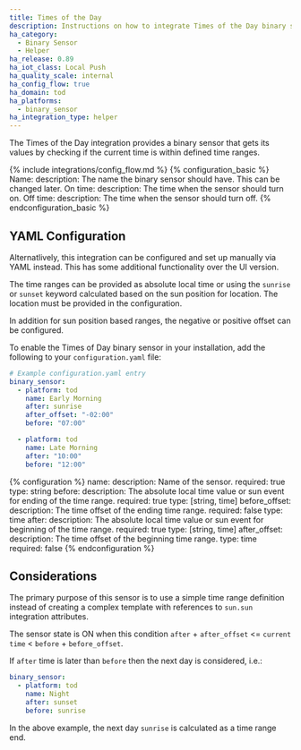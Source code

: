 ```yaml
---
title: Times of the Day
description: Instructions on how to integrate Times of the Day binary sensors within Home Assistant.
ha_category:
  - Binary Sensor
  - Helper
ha_release: 0.89
ha_iot_class: Local Push
ha_quality_scale: internal
ha_config_flow: true
ha_domain: tod
ha_platforms:
  - binary_sensor
ha_integration_type: helper
---
```


The Times of the Day integration provides a binary sensor that gets its values by checking if the current time is within defined time ranges.

{% include integrations/config_flow.md %}
{% configuration_basic %}
Name:
  description: The name the binary sensor should have. This can be changed later.
On time:
  description: The time when the sensor should turn on.
Off time:
  description: The time when the sensor should turn off.
{% endconfiguration_basic %}

## YAML Configuration

Alternatlively, this integration can be configured and set up manually via YAML instead. This has some additional functionality over the UI version.

The time ranges can be provided as absolute local time or using the `sunrise` or `sunset` keyword calculated based on the sun position for location. The location must be provided in the configuration.

In addition for sun position based ranges, the negative or positive offset can be configured.

To enable the Times of Day binary sensor in your installation, add the
following to your `configuration.yaml` file:

```yaml
# Example configuration.yaml entry
binary_sensor:
  - platform: tod
    name: Early Morning
    after: sunrise
    after_offset: "-02:00"
    before: "07:00"

  - platform: tod
    name: Late Morning
    after: "10:00"
    before: "12:00"
```

{% configuration %}
name:
  description: Name of the sensor.
  required: true
  type: string
before:
  description: The absolute local time value or sun event for ending of the time range.
  required: true
  type: [string, time]
before_offset:
  description: The time offset of the ending time range.
  required: false
  type: time
after:
  description: The absolute local time value or sun event for beginning of the time range.
  required: true
  type: [string, time]
after_offset:
  description: The time offset of the beginning time range.
  type: time
  required: false
{% endconfiguration %}

## Considerations

The primary purpose of this sensor is to use a simple time range definition instead of creating a complex template with references to `sun.sun` integration attributes.

The sensor state is ON when this condition `after` + `after_offset` <= `current time` < `before` + `before_offset`.

If `after` time is later than `before` then the next day is considered, i.e.:

```yaml
binary_sensor:
  - platform: tod
    name: Night
    after: sunset
    before: sunrise
```

In the above example, the next day `sunrise` is calculated as a time range end.
